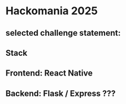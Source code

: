 # Hackomania 2025
## selected challenge statement: 

## Stack

## Frontend: React Native


## Backend: Flask / Express ???
